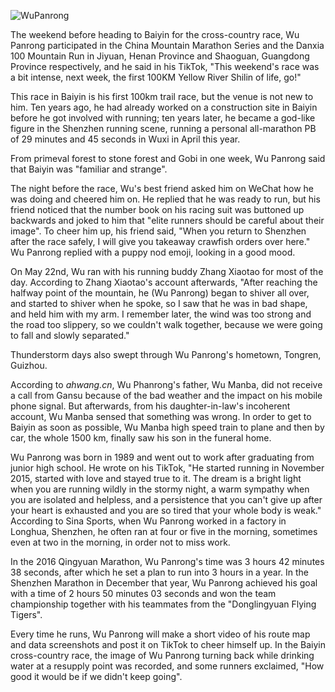 ![WuPanrong](https://user-images.githubusercontent.com/15976103/120251442-1eb4cf80-c2b4-11eb-8ca5-de60c5260e84.png)

The weekend before heading to Baiyin for the cross-country race, Wu Panrong participated in the China Mountain Marathon Series and the Danxia 100 Mountain Run in Jiyuan, Henan Province and Shaoguan, Guangdong Province respectively, and he said in his TikTok, "This weekend's race was a bit intense, next week, the first 100KM Yellow River Shilin of life, go!"

This race in Baiyin is his first 100km trail race, but the venue is not new to him. Ten years ago, he had already worked on a construction site in Baiyin before he got involved with running; ten years later, he became a god-like figure in the Shenzhen running scene, running a personal all-marathon PB of 29 minutes and 45 seconds in Wuxi in April this year.

From primeval forest to stone forest and Gobi in one week, Wu Panrong said that Baiyin was "familiar and strange".

The night before the race, Wu's best friend asked him on WeChat how he was doing and cheered him on. He replied that he was ready to run, but his friend noticed that the number book on his racing suit was buttoned up backwards and joked to him that "elite runners should be careful about their image". To cheer him up, his friend said, "When you return to Shenzhen after the race safely, I will give you takeaway crawfish orders over here." Wu Panrong replied with a puppy nod emoji, looking in a good mood.

On May 22nd, Wu ran with his running buddy Zhang Xiaotao for most of the day. According to Zhang Xiaotao's account afterwards, "After reaching the halfway point of the mountain, he (Wu Panrong) began to shiver all over, and started to shiver when he spoke, so I saw that he was in bad shape, and held him with my arm. I remember later, the wind was too strong and the road too slippery, so we couldn't walk together, because we were going to fall and slowly separated."

Thunderstorm days also swept through Wu Panrong's hometown, Tongren, Guizhou.

According to *ahwang.cn*, Wu Phanrong's father, Wu Manba, did not receive a call from Gansu because of the bad weather and the impact on his mobile phone signal. But afterwards, from his daughter-in-law's incoherent account, Wu Manba sensed that something was wrong. In order to get to Baiyin as soon as possible, Wu Manba high speed train to plane and then by car, the whole 1500 km, finally saw his son in the funeral home.

Wu Panrong was born in 1989 and went out to work after graduating from junior high school. He wrote on his TikTok, "He started running in November 2015, started with love and stayed true to it. The dream is a bright light when you are running wildly in the stormy night, a warm sympathy when you are isolated and helpless, and a persistence that you can't give up after your heart is exhausted and you are so tired that your whole body is weak." According to Sina Sports, when Wu Panrong worked in a factory in Longhua, Shenzhen, he often ran at four or five in the morning, sometimes even at two in the morning, in order not to miss work.

In the 2016 Qingyuan Marathon, Wu Panrong's time was 3 hours 42 minutes 38 seconds, after which he set a plan to run into 3 hours in a year. In the Shenzhen Marathon in December that year, Wu Panrong achieved his goal with a time of 2 hours 50 minutes 03 seconds and won the team championship together with his teammates from the "Donglingyuan Flying Tigers".

Every time he runs, Wu Panrong will make a short video of his route map and data screenshots and post it on TikTok to cheer himself up. In the Baiyin cross-country race, the image of Wu Panrong turning back while drinking water at a resupply point was recorded, and some runners exclaimed, "How good it would be if we didn't keep going".
